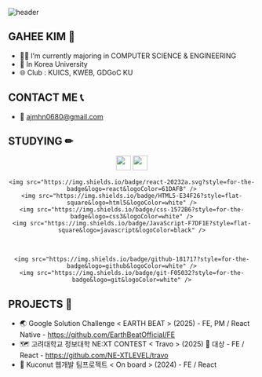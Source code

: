 ![header](https://capsule-render.vercel.app/api?type=waving&color=auto&height=200&section=header&text=WELCOME%20TO%20HEEKGH%20GITHUB&fontSize=50)

## GAHEE KIM 👋

- 👩‍💻 I’m currently majoring in COMPUTER SCIENCE & ENGINEERING
- 🏫 In Korea University
- 🌐 Club : KUICS, KWEB, GDGoC KU

## CONTACT ME 📞
- 📧 ajmhn0680@gmail.com

## STUDYING ✏
<div align="center">
    <img src="https://img.shields.io/badge/python-3776AB?style=for-the-badge&logo=python&logoColor=white" height="30"/>
    <img src="https://img.shields.io/badge/C-A8B9CC?style=flat-square&logo=C&logoColor=white" height="30"/>
<br>
    
    <img src="https://img.shields.io/badge/react-20232a.svg?style=for-the-badge&logo=react&logoColor=61DAFB" />
    <img src="https://img.shields.io/badge/HTML5-E34F26?style=flat-square&logo=html5&logoColor=white" />
    <img src="https://img.shields.io/badge/css-1572B6?style=for-the-badge&logo=css3&logoColor=white" />
    <img src="https://img.shields.io/badge/JavaScript-F7DF1E?style=flat-square&logo=javascript&logoColor=black" />
<br>

    <img src="https://img.shields.io/badge/github-181717?style=for-the-badge&logo=github&logoColor=white" />
    <img src="https://img.shields.io/badge/git-F05032?style=for-the-badge&logo=git&logoColor=white" />
</div>

## PROJECTS 👣
- 🌏 Google Solution Challenge < EARTH BEAT > (2025) - FE, PM / React Native - https://github.com/EarthBeatOfficial/FE
- 🗺️ 고려대학교 정보대학 NE:XT CONTEST < Travo > (2025) 🥇 대상 - FE / React - https://github.com/NE-XTLEVEL/travo
- 🥥 Kuconut 웹개발 팀프로젝트 < On board > (2024) - FE / React




<!--
GitHub Stats & Top Langs
<img src="https://github-readme-stats.vercel.app/api?username=HEEKGH&show_icons=true&theme=onedark" width="400", height="200" />
<img alt="algorithms" src="http://mazassumnida.wtf/api/generate_badge?boj=ajmhn0680" width="400" height="200"/>
[![Solved.ac Profile](http://mazassumnida.wtf/api/generate_badge?boj=ajmhn0680)](https://solved.ac/ajmhn0680)
<img src="https://github-readme-stats.vercel.app/api/top-langs/?username=HEEKGH&layout=compact&theme=onedark" width="400", height="200" />
-->

<!--
**HEEKGH/HEEKGH** is a ✨ _special_ ✨ repository because its `README.md` (this file) appears on your GitHub profile.

Here are some ideas to get you started:

- 🔭 I’m currently working on ...
- 🌱✏ I’m currently learning ...
- 👯 I’m looking to collaborate on ...
- 🤔 I’m looking for help with ...
- 💬 Ask me about ...
- 📫 How to reach me: ...
- 😄 Pronouns: ...
- ⚡ Fun fact: ...
-->
